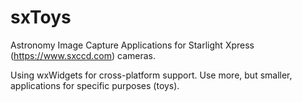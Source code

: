 # sxToys
Astronomy Image Capture Applications for Starlight Xpress (https://www.sxccd.com) cameras.

Using wxWidgets for cross-platform support. Use more, but smaller, applications for specific purposes (toys).
